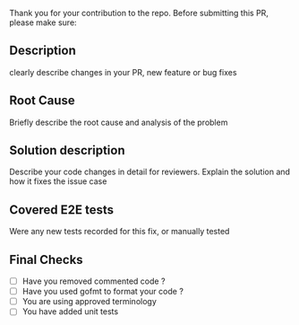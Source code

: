 Thank you for your contribution to the repo. 
Before submitting this PR, please make sure:

## Description
clearly describe changes in your PR, new feature or bug fixes

## Root Cause
Briefly describe the root cause and analysis of the problem

## Solution description
Describe your code changes in detail for reviewers. Explain the solution and how it fixes the issue case

## Covered E2E tests
Were any new tests recorded for this fix, or manually tested


## Final Checks
- [ ] Have you removed commented code ?
- [ ] Have you used gofmt to format your code ?
- [ ] You are using approved terminology
- [ ] You have added unit tests
